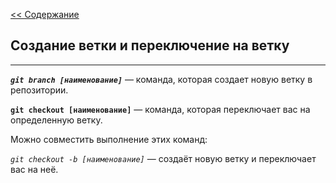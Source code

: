 [<< Содержание](./readme.md)

## **Создание ветки и переключение на ветку**
----

***`git branch [наименование]`*** — команда, которая создает новую ветку в репозитории.

**`git checkout [наименование]`** — команда, которая переключает вас на определенную ветку.

Можно совместить выполнение этих команд:

*`git checkout -b [наименование]`* — создаёт новую ветку и переключает вас на неё.